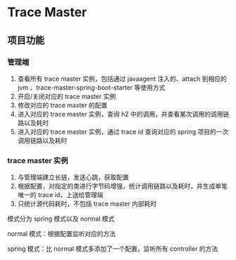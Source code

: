 # Trace Master

## 项目功能

### 管理端

1. 查看所有 trace master 实例，包括通过 javaagent 注入的、attach 到相应的 jvm 、trace-master-spring-boot-starter 等使用方式
2. 开启/关闭对应的 trace master 实例
3. 修改对应的 trace master 的配置
4. 进入对应的 trace master 实例，查询 h2 中的调用，并查看某次调用的调用链路以及耗时
5. 进入对应的 trace master 实例，通过 trace id 查询对应的 spring 项目的一次调用链路以及耗时

### trace master 实例

1. 与管理端建立长链，发送心跳，获取配置
2. 根据配置，对指定的类进行字节码增强，统计调用链路以及耗时，并生成单笔唯一的 trace id，上送给管理端
3. 只统计源代码耗时，不包括 trace master 内部耗时

模式分为 spring 模式以及 normal 模式

normal 模式：根据配置监听对应的方法

spring 模式：比 normal 模式多添加了一个配置，监听所有 controller 的方法

